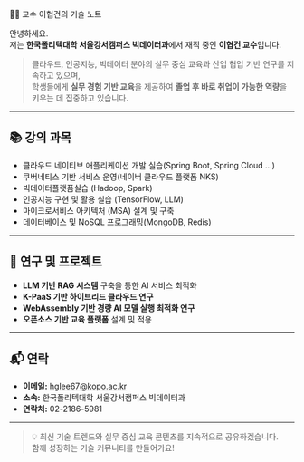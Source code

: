 👨‍🏫 교수 이협건의 기술 노트

안녕하세요.  
저는 **한국폴리텍대학 서울강서캠퍼스 빅데이터과**에서 재직 중인 **이협건 교수**입니다.

> 클라우드, 인공지능, 빅데이터 분야의 실무 중심 교육과 산업 협업 기반 연구를 지속하고 있으며,  
> 학생들에게 **실무 경험 기반 교육**을 제공하여 **졸업 후 바로 취업이 가능한 역량**을 키우는 데 집중하고 있습니다.

---

## 📚 강의 과목
- 클라우드 네이티브 애플리케이션 개발 실습(Spring Boot, Spring Cloud ...)
- 쿠버네티스 기반 서비스 운영(네이버 클라우드 플랫폼 NKS)
- 빅데이터플랫폼실습 (Hadoop, Spark)
- 인공지능 구현 및 활용 실습 (TensorFlow, LLM)
- 마이크로서비스 아키텍처 (MSA) 설계 및 구축
- 데이터베이스 및 NoSQL 프로그래밍(MongoDB, Redis)

---

## 🧠 연구 및 프로젝트
- **LLM 기반 RAG 시스템** 구축을 통한 AI 서비스 최적화
- **K-PaaS 기반 하이브리드 클라우드 연구** 
- **WebAssembly 기반 경량 AI 모델 실행 최적화 연구**
- **오픈소스 기반 교육 플랫폼** 설계 및 적용

---

## 📬 연락
- **이메일:** hglee67@kopo.ac.kr  
- **소속:** 한국폴리텍대학 서울강서캠퍼스 빅데이터과  
- **연락처:** 02-2186-5981  

---

> 💡 최신 기술 트렌드와 실무 중심 교육 콘텐츠를 지속적으로 공유하겠습니다.  
> 함께 성장하는 기술 커뮤니티를 만들어가요!
